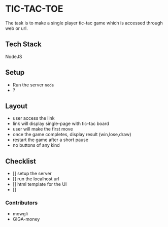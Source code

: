 # TIC-TAC-TOE

The task is to make a single player tic-tac game which is accessed through web or url.

## Tech Stack

NodeJS

## Setup

- Run the server `node`
- ?


## Layout

- user access the link
- link will display single-page with tic-tac board
- user will make the first move
- once the game completes, display result (win,lose,draw)
- restart the game after a short pause
- no buttons of any kind

## Checklist

- [] setup the server
- [] run the localhost url
- [] html template for the UI
- [] 


### Contributors

- mowgli
- GIGA-money

